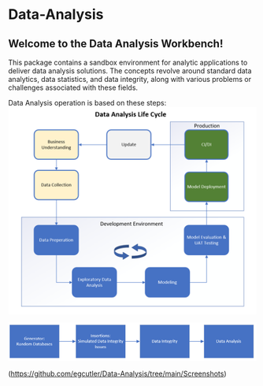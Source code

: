 # Data-Analysis

## Welcome to the Data Analysis Workbench! 

This package contains a sandbox environment for analytic applications to deliver data analysis solutions.
The concepts revolve around standard data analytics, data statistics, and data integrity, along with various problems 
or challenges associated with these fields.

Data Analysis operation is based on these steps:
![title](https://github.com/egcutler/Data-Analysis/blob/main/Screenshots/Diagram%20Data%20Analysis%20Life%20Cycle.png)

![title](https://github.com/egcutler/Data-Analysis/blob/main/Screenshots/Overview%20Diagram.png)

(https://github.com/egcutler/Data-Analysis/tree/main/Screenshots)
